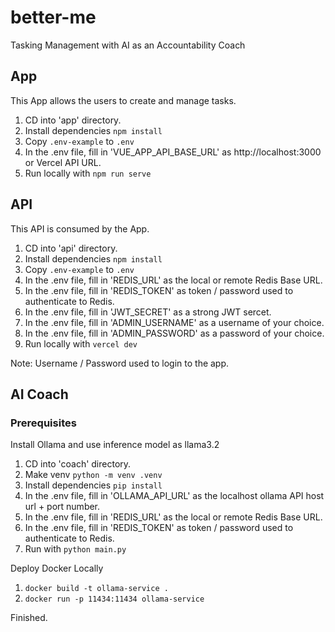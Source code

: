 # better-me
Tasking Management with AI as an Accountability Coach

## App

This App allows the users to create and manage tasks.

1) CD into 'app' directory.
2) Install dependencies `npm install`
3) Copy `.env-example` to `.env`
4) In the .env file, fill in 'VUE_APP_API_BASE_URL' as http://localhost:3000 or Vercel API URL.
5) Run locally with `npm run serve`

## API

This API is consumed by the App.

1) CD into 'api' directory.
2) Install dependencies `npm install`
3) Copy `.env-example` to `.env`
4) In the .env file, fill in 'REDIS_URL' as the local or remote Redis Base URL.
5) In the .env file, fill in 'REDIS_TOKEN' as token / password used to authenticate to Redis.
6) In the .env file, fill in 'JWT_SECRET' as a strong JWT sercet.
7) In the .env file, fill in 'ADMIN_USERNAME' as a username of your choice.
8) In the .env file, fill in 'ADMIN_PASSWORD' as a password of your choice.
9) Run locally with `vercel dev`

Note: Username / Password used to login to the app.

## AI Coach

### Prerequisites

Install Ollama and use inference model as llama3.2

1) CD into 'coach' directory.
2) Make venv `python -m venv .venv`
3) Install dependencies `pip install`
4) In the .env file, fill in 'OLLAMA_API_URL' as the localhost ollama API host url + port number.
5) In the .env file, fill in 'REDIS_URL' as the local or remote Redis Base URL.
6) In the .env file, fill in 'REDIS_TOKEN' as token / password used to authenticate to Redis.
7) Run with `python main.py`

Deploy Docker Locally

1) `docker build -t ollama-service .`
2) `docker run -p 11434:11434 ollama-service`

Finished.